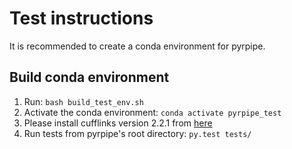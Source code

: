 # Test instructions

It is recommended to create a conda environment for pyrpipe.

## Build conda environment

1. Run: `bash build_test_env.sh`
2. Activate the conda environment: `conda activate pyrpipe_test`
3. Please install cufflinks version 2.2.1 from [here](http://cole-trapnell-lab.github.io/cufflinks/install/)
4. Run tests from pyrpipe's root directory: `py.test tests/`
